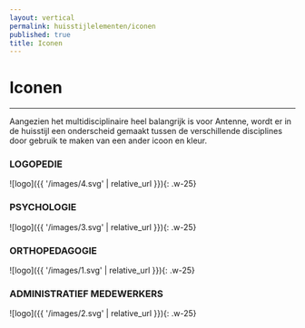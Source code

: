 ```yaml
---
layout: vertical
permalink: huisstijlelementen/iconen
published: true
title: Iconen
---
```


# Iconen
***
Aangezien het multidisciplinaire heel balangrijk is voor Antenne, wordt er in de huisstijl een onderscheid gemaakt tussen de verschillende disciplines door gebruik te maken van een ander icoon en kleur.

### LOGOPEDIE

![logo]({{ '/images/4.svg' | relative_url }}){: .w-25}


### PSYCHOLOGIE

![logo]({{ '/images/3.svg' | relative_url }}){: .w-25}


### ORTHOPEDAGOGIE

![logo]({{ '/images/1.svg' | relative_url }}){: .w-25}

### ADMINISTRATIEF MEDEWERKERS

![logo]({{ '/images/2.svg' | relative_url }}){: .w-25}